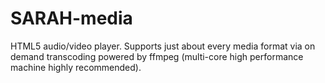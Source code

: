 # SARAH-media
HTML5 audio/video player.  Supports just about every media format via on demand transcoding powered by ffmpeg (multi-core high performance machine highly recommended).
